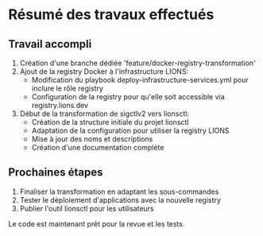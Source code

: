 # Résumé des travaux effectués

## Travail accompli
1. Création d'une branche dédiée 'feature/docker-registry-transformation'
2. Ajout de la registry Docker à l'infrastructure LIONS:
   - Modification du playbook deploy-infrastructure-services.yml pour inclure le rôle registry
   - Configuration de la registry pour qu'elle soit accessible via registry.lions.dev
3. Début de la transformation de sigctlv2 vers lionsctl:
   - Création de la structure initiale du projet lionsctl
   - Adaptation de la configuration pour utiliser la registry LIONS
   - Mise à jour des noms et descriptions
   - Création d'une documentation complète

## Prochaines étapes
1. Finaliser la transformation en adaptant les sous-commandes
2. Tester le déploiement d'applications avec la nouvelle registry
3. Publier l'outil lionsctl pour les utilisateurs

Le code est maintenant prêt pour la revue et les tests.